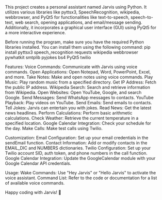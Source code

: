 This project creates a personal assistant named Jarvis using Python. It utilizes various libraries like pyttsx3, SpeechRecognition,
wikipedia, webbrowser, and PyQt5 for functionalities like text-to-speech, speech-to-text, web search, opening applications, and email/message
sending. Additionally, it incorporates a graphical user interface (GUI) using PyQt5 for a more interactive experience.

Before running the program, make sure you have the required Python libraries installed. You can install them using the following command:
pip install pyttsx3 speech_recognition requests wikipedia webbrowser pywhatkit smtplib pyjokes bs4 PyQt5 twilio


Features:
Voice Commands: Communicate with Jarvis using voice commands.
Open Applications: Open Notepad, Word, PowerPoint, Excel, and more.
Take Notes: Make and open notes using voice commands.
Play Music: Play random music from a specified directory.
Get IP Address: Fetch the public IP address.
Wikipedia Search: Search and retrieve information from Wikipedia.
Open Websites: Open YouTube, Google, and search Google.
Send Messages: Send WhatsApp messages to contacts.
YouTube Playback: Play videos on YouTube.
Send Emails: Send emails to contacts.
Tell Jokes: Jarvis can entertain you with jokes.
Read News: Get the latest news headlines.
Perform Calculations: Perform basic arithmetic calculations.
Check Weather: Retrieve the current temperature in a specified location.
Google Calendar Integration: Check your schedule for the day.
Make Calls: Make test calls using Twilio.


Customization:
Email Configuration: Set up your email credentials in the sendEmail function.
Contact Information: Add or modify contacts in the EMAIL_DIC and NUMBERS dictionaries.
Twilio Configuration: Set up your Twilio account SID, auth token, and phone numbers in the call function.
Google Calendar Integration: Update the GoogleCalendar module with your Google Calendar API credentials.


Usage:
Wake Commands: Use "Hey Jarvis" or "Hello Jarvis" to activate the voice assistant.
Command List: Refer to the code or documentation for a list of available voice commands.

Happy coding with Jarvis! 🚀
